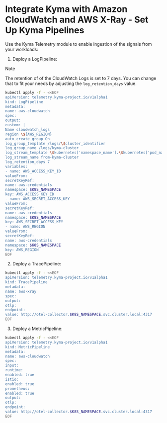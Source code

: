 # Integrate Kyma with Amazon CloudWatch and AWS X-Ray - Set Up Kyma Pipelines
Use the Kyma Telemetry module to enable ingestion of the signals from your workloads:
1. Deploy a LogPipeline:
> [!NOTE]
> The retention of of the CloudWatch Logs is set to 7 days. You can change that to fit your needs by adjusting the `log_retention_days` value.
```bash
kubectl apply -f - <<EOF
apiVersion: telemetry.kyma-project.io/v1alpha1
kind: LogPipeline
metadata:
name: aws-cloudwatch
spec:
output:
custom: |
Name cloudwatch_logs
region \${AWS_REGION}
auto_create_group On
log_group_template /logs/\$cluster_identifier
log_group_name /logs/kyma-cluster
log_stream_template \$kubernetes['namespace_name'].\$kubernetes['pod_name'].\$kubernetes['container_name']
log_stream_name from-kyma-cluster
log_retention_days 7
variables:
- name: AWS_ACCESS_KEY_ID
valueFrom:
secretKeyRef:
name: aws-credentials
namespace: $K8S_NAMESPACE
key: AWS_ACCESS_KEY_ID
- name: AWS_SECRET_ACCESS_KEY
valueFrom:
secretKeyRef:
name: aws-credentials
namespace: $K8S_NAMESPACE
key: AWS_SECRET_ACCESS_KEY
- name: AWS_REGION
valueFrom:
secretKeyRef:
name: aws-credentials
namespace: $K8S_NAMESPACE
key: AWS_REGION
EOF
```
2. Deploy a TracePipeline:
```bash
kubectl apply -f - <<EOF
apiVersion: telemetry.kyma-project.io/v1alpha1
kind: TracePipeline
metadata:
name: aws-xray
spec:
output:
otlp:
endpoint:
value: http://otel-collector.$K8S_NAMESPACE.svc.cluster.local:4317
EOF
```
3. Deploy a MetricPipeline:
```bash
kubectl apply -f - <<EOF
apiVersion: telemetry.kyma-project.io/v1alpha1
kind: MetricPipeline
metadata:
name: aws-cloudwatch
spec:
input:
runtime:
enabled: true
istio:
enabled: true
prometheus:
enabled: true
output:
otlp:
endpoint:
value: http://otel-collector.$K8S_NAMESPACE.svc.cluster.local:4317
EOF
```